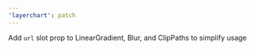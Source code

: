 ```yaml
---
'layerchart': patch
---
```


Add `url` slot prop to LinearGradient, Blur, and ClipPaths to simplify usage
